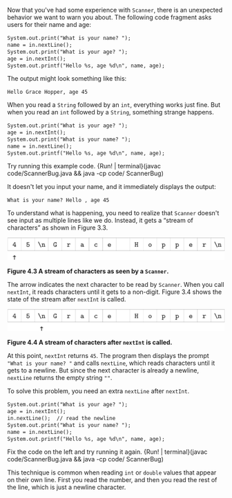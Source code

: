 Now that you've had some experience with `Scanner`, there is an unexpected behavior we want to warn you about. The following code fragment asks users for their name and age:

```code
System.out.print("What is your name? ");
name = in.nextLine();
System.out.print("What is your age? ");
age = in.nextInt();
System.out.printf("Hello %s, age %d\n", name, age);
```

The output might look something like this:

```code
Hello Grace Hopper, age 45
```

When you read a `String` followed by an `int`, everything works just fine. But when you read an `int` followed by a `String`, something strange happens.

```code
System.out.print("What is your age? ");
age = in.nextInt();
System.out.print("What is your name? ");
name = in.nextLine();
System.out.printf("Hello %s, age %d\n", name, age);
```

Try running this example code.
{Run! | terminal}(javac code/ScannerBug.java && java -cp code/ ScannerBug)

It doesn't let you input your name, and it immediately displays the output:

```code
What is your name? Hello , age 45
```

To understand what is happening, you need to realize that `Scanner` doesn't see input as multiple lines like we do. Instead, it gets a “stream of characters” as shown in Figure 3.3.

![Figure 4.3 A stream of characters as seen by a `Scanner`.](figs/hopper1.jpg)

**Figure 4.3 A stream of characters as seen by a `Scanner`.**


The arrow indicates the next character to be read by `Scanner`. When you call `nextInt`, it reads characters until it gets to a non-digit. Figure 3.4 shows the state of the stream after `nextInt` is called.

![Figure 4.4 A stream of characters after `nextInt` is called.](figs/hopper2.jpg)

**Figure 4.4 A stream of characters after `nextInt` is called.**

At this point, `nextInt` returns `45`. The program then displays the prompt `"What is your name? "` and calls `nextLine`, which reads characters until it gets to a newline. But since the next character is already a newline, `nextLine` returns the empty string `""`.

To solve this problem, you need an extra `nextLine` after `nextInt`.

```code
System.out.print("What is your age? ");
age = in.nextInt();
in.nextLine();  // read the newline
System.out.print("What is your name? ");
name = in.nextLine();
System.out.printf("Hello %s, age %d\n", name, age);
```

Fix the code on the left and try running it again.
{Run! | terminal}(javac code/ScannerBug.java && java -cp code/ ScannerBug)


This technique is common when reading `int` or `double` values that appear on their own line. First you read the number, and then you read the rest of the line, which is just a newline character.